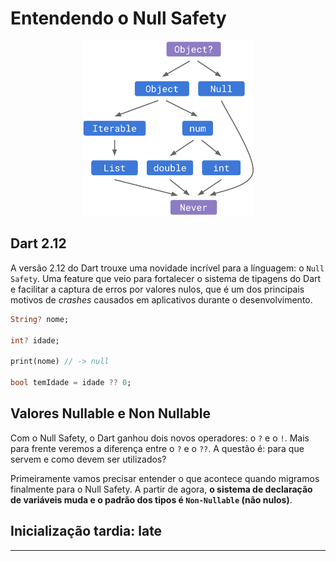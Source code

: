 # Entendendo o Null Safety

<p align='center'>
<img src='../../assets/nullsafety.png' height=280>
<p/>



## Dart 2.12

A versão 2.12 do Dart trouxe uma novidade incrível para a línguagem: o `Null Safety`. Uma feature que veio para fortalecer o sistema de tipagens do Dart e facilitar a captura de erros por valores nulos, que é um dos principais motivos de *crashes* causados em aplicativos durante o desenvolvimento.

```dart
String? nome;

int? idade;

print(nome) // -> null

bool temIdade = idade ?? 0;
```

## Valores Nullable e Non Nullable

Com o Null Safety, o Dart ganhou dois novos operadores: o `?` e o `!`. Mais para frente veremos a diferença entre o `?` e o `??`.
A questão é: para que servem e como devem ser utilizados?

Primeiramente vamos precisar entender o que acontece quando migramos finalmente para o Null Safety. A partir de agora, **o sistema de declaração de variáveis muda e o padrão dos tipos é `Non-Nullable` (não nulos)**. 

## Inicialização tardia: **late**

---
